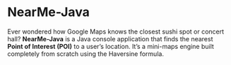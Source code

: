 # NearMe-Java
Ever wondered how Google Maps knows the closest sushi spot or concert hall?   **NearMe-Java** is a Java console application that finds the nearest **Point of Interest (POI)** to a user’s location.   It’s a mini-maps engine built completely from scratch using the Haversine formula.
